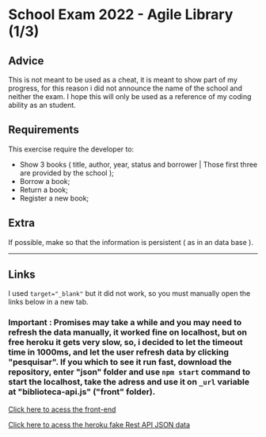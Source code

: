 # School Exam 2022 - Agile Library (1/3)

## Advice
This is not meant to be used as a cheat, it is meant to show part of my progress, for this reason i did not announce the name of the school and neither the exam. I hope this will only be used as a reference of my coding ability as an student.

## Requirements 
This exercise require the developer to: 
* Show 3 books ( title, author, year, status and borrower | Those first three are provided by the school );
* Borrow a book;
* Return a book;
* Register a new book;

## Extra
If possible, make so that the information is persistent ( as in an data base ).

<hr>

## Links

I used `target="_blank"` but it did not work, so you must manually open the links below in a new tab.

### Important : Promises may take a while and you may need to refresh the data manually, it worked fine on localhost, but on free heroku it gets very slow, so, i decided to let the timeout time in 1000ms, and let the user refresh data by clicking "pesquisar". If you which to see it run fast, download the repository, enter "json" folder and use `npm start` command to start the localhost, take the adress and use it on `_url` variable at "biblioteca-api.js" ("front" folder).

<a href="https://marcosroos.github.io/school-exam-2022-agile-library/" target="_blank" >Click here to acess the front-end</a>

<a href="https://biblioteca-agil.herokuapp.com/" target="_blank" >Click here to acess the heroku fake Rest API JSON data</a>
